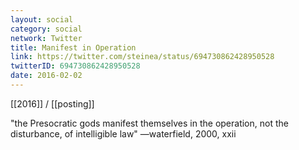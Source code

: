 ```yaml
---
layout: social
category: social
network: Twitter
title: Manifest in Operation
link: https://twitter.com/steinea/status/694730862428950528
twitterID: 694730862428950528
date: 2016-02-02
---
```


[[2016]] / [[posting]]

"the Presocratic gods manifest themselves in the operation, not the disturbance, of intelligible law" —waterfield, 2000, xxii
